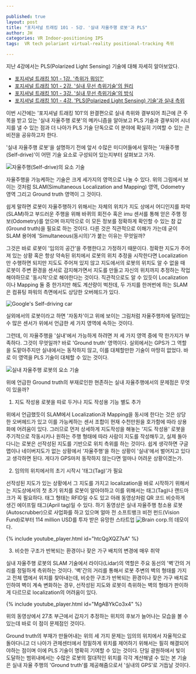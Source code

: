 ```yaml
---

published: true
layout: post
title: "포지셔널 트래킹 101 - 5강. '실내 자율주행 로봇'과 PLS"
author: JH
categories: VR Indoor-positioning IPS
tags:  VR tech polariant virtual-reality positional-tracking 측위

---
```


지난 4강에서는 PLS(Polarized Light Sensing) 기술에 대해 자세히 알아보았다.

  * [포지셔널 트래킹 101 - 1강. '측위가 뭐임?']({{site.baseurl}}/vr/indoor-positioning/ips/2016/09/10/positional-tracking-101-1.html)
  * [포지셔널 트래킹 101 - 2강. '실내 무선 측위기술'의 원리]({{site.baseurl}}/vr/indoor-positioning/ips/2017/10/22/positional-tracking-101-2.html)
  * [포지셔널 트래킹 101 - 3강. '실내 무선 측위기술'의 방식]({{site.baseurl}}/vr/indoor-positioning/ips/2017/12/10/positional-tracking-101-3.html)
  * [포지셔널 트래킹 101 - 4강. 'PLS(Polarized Light Sensing) 기술'과 실내 측위]({{site.baseurl}}/vr/indoor-positioning/ips/2017/12/16/positional-tracking-101-4.html)


이번 시간에는 '포지셔널 트래킹 101'의 완결편으로 실내 측위와 결부되어 최근에 큰 주목을 받고 있는 '실내 자율주행 로봇'의 메카니즘을 알아보고 PLS 기술과 결부되어 시너지를 낼 수 있는 점과 더 나아가 PLS 기술 단독으로 이 분야에 확실히 기여할 수 있는 큰 비전을 공유하고자 한다.

'실내 자율주행 로봇'을 설명하기 전에 앞서 수많은 미디어들에서 말하는 '자율주행(Self-drive)'이 어떤 기술 요소로 구성되어 있는지부터 살펴보고 가자.

![자율주행(Self-drive)의 요소 기술]({{site.baseurl}}/images/self-driving-1.png)

자율주행을 가능케하는 기술은 크게 세가지의 영역으로 나눌 수 있다. 위의 그림에서 보이는 것처럼 SLAM(Simultaneous Localization and Mapping) 영역, Odometry 영역 그리고 Ground truth 영역이 그 것이다.

쉽게 말하면 로봇이 자율주행하기 위해서는 자체의 위치가 지도 상에서 어디인지를 파악(SLAM)하고 부드러운 주행을 위해 바퀴의 회전수 혹은 imu 센서를 통해 얻은 주행 정보(Odometry)를 얻으며 마지막으로 이 모든 정보를 정확하게 확인할 수 있는 참 값(Ground truth)을 필요로 하는 것이다. 다른 것은 직관적으로 이해가 가는데 굳이 SLAM 용어에 'Simultaneous(동시의)'가 붙는 이유는 무엇일까?

그것은 바로 로봇이 '임의의 공간'을 주행한다고 가정하기 때문이다. 정확한 지도가 주어져 있는 상황 혹은 항상 약속된 위치에서 로봇의 위치 추정을 시작한다면 Localization만 수행하면 되지만 지도도 주어져 있지 않고 지도에서의 로봇의 위치도 알 수 없을 때 로봇이 주변 환경을 센서로 감지해가면서 지도를 만들고 자신의 위치까지 추정하는 작업 해야하므로 '동시적'으로 해야한다는 것이다. 직관적으로도 알 수 있듯이 Localization이나 Mapping 둘 중 한가지만 해도 계산량이 벅찬데, 두 가지를 한꺼번에 하는 SLAM은 컴퓨팅 파워의 측면에서도 상당한 오버헤드가 있다.

![Google's Self-driving car](http://www.outsidethebeltway.com/wp-content/uploads/2010/10/google-car-drives-itself-nyt.jpg)

실외에서의 로봇이라고 하면 '자동차'이고 위에 보이는 그림처럼 자율주행차에 달려있는 수 많은 센서가 위에서 언급한 세 가지 영역에 속하는 것이다.

그런데, 이 자율주행을 '실내'에서 가능하게 하려면 저 세 가지 영역 중에 딱 한가지가 부족하다. 그것이 무엇일까?
바로 'Ground truth' 영역이다. 실외에서는 GPS가 그 역할을 도맡아주지만 실내에서는 동작하지 않고, 이를 대체할만한 기술이 마땅히 없었다. 바로 이 영역을 PLS 기술이 대체할 수 있는 것이다.

![실내 자율주행 로봇의 요소 기술]({{site.baseurl}}/images/self-driving-2.png)

위에 언급한 Ground truth의 부재로인한 현존하는 실내 자율주행에서의 문제점은 무엇이 있을까?

1. 지도 작성용 로봇을 따로 두거나 지도 작성용 기능 별도 추가

위에서 언급했듯이 SLAM에서 Localization과 Mapping을 동시에 한다는 것은 상당한 오버헤드가 있고 이를 가능케하는 센서 조합이 현재 수천만원을 호가함에 따라 상용화에 어려움이 있다. 그러므로 먼저 상세하게 지도작성을 해놓는 '지도 작성용' 로봇을 주기적으로 작동시키나 원하는 주행 형태에 따라 사람이 지도를 작성해두고, 실제 돌아다니는 로봇은 선작성된 지도를 기반으로 위치 측위를 하는 것이다. 쉽게 생각하면 구글맵이나 네이버지도가 없는 상황에서 '자율주행'을 하는 상황이 '실내'에서 벌어지고 있다고 생각하면 된다. 게다가 GPS마저 동작하지 않는다면 얼마나 어려운 상황이겠는가.

2. 임의의 위치에서의 초기 시작시 '태그(Tag)'가 필요

선작성된 지도가 있는 상황에서 그 지도를 가지고 localization을 바로 시작하기 위해서는 지도상에서의 첫 초기 위치를 로봇이 알아야하고 이를 위해서는 태그(Tag)나 랜드마크가 꼭 필요하다. 태그 형태는 RFID일 수도 있고 아래 동영상처럼 QR 코드 비슷하게 생긴 에이프릴 태그(April tag)일 수 있다. 하기 동영상은 실내 자율주행 청소용 로봇(Autoscrubber)으로 사업화를 하고 있으며 얼마 전 소프트뱅크 비전 펀드(Vision Fund)로부터 114 million USD를 투자 받은 유망한 스타트업 ![Brain corp.](https://www.braincorp.com/)의 데모이다.

{% include youtube_player.html id="htcQgXQZ7sA" %}

3. 비슷한 구조가 반복되는 환경이나 잦은 가구 배치의 변경에 매우 취약

실내 자율주행 로봇의 SLAM 기술에서 라이다(Lidar)의 역할은 주요 동선의 '벽'간의 거리를 정밀하게 측위하는 것이다. '벽'간의 거리를 통해서 로봇 주변의 벽의 형태를 가지고 전체 맵에서 위치를 찾아내는데, 비슷한 구조가 반복되는 환경이나 잦은 가구 배치로 인하여 벽이 계속 변화하는 경우, 선작성된 지도와 로봇이 측위하는 벽의 형태가 판이하게 다르므로 localization의 어려움이 있다.

{% include youtube_player.html id="MgABYkCo3x4" %}

위의 동영상에서 27초 부근에서 갑자기 추정하는 위치의 후보가 늘어나는 모습을 볼 수 있는데 바로 이 점이 문제점인 것이다.

Ground truth의 부재가 만들어내는 위의 세 가지 문제는 임의의 위치에서 자율적으로 돌아다니고 더 나아가 관제센터에서 정밀하게 위치를 제어하기 위해서는 필히 해결되어야하는 점이며 이에 PLS 기술이 명확히 기여할 수 있는 것이다. 단일 광원하에서 빛이 도달하는 범위내에서는 수많은 로봇의 절대적인 위치를 각각 계산해낼 수 있는 본 기술은 실내 자율 주행의 'Ground truth'를 제공해줌으로서 '실내의 GPS'로 거듭날 것이다.

